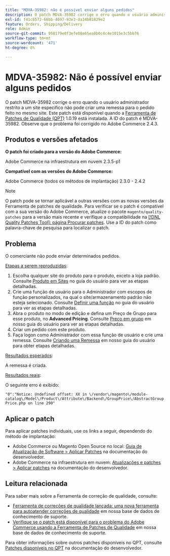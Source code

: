 ```yaml
---
title: "MDVA-35982: não é possível enviar alguns pedidos"
description: O patch MDVA-35982 corrige o erro quando o usuário administrador restrito a um site específico não pode criar uma remessa para o pedido feito no mesmo site. Este patch está disponível quando a [Ferramenta de correções de qualidade (QPT)](/help/announcements/adobe-commerce-announcements/magento-quality-patches-released-new-tool-to-self-serve-quality-patches.md) 1.0.19 está instalada. A ID do patch é MDVA-35982. Observe que o problema foi corrigido no Adobe Commerce 2.4.3.
exl-id: f41c6572-66bb-4697-93e3-da34b81829e2
feature: Orders, Shipping/Delivery
role: Admin
source-git-commit: 958179e0f3efe08e65ea8b0c4c4e1015e3c5bb76
workflow-type: tm+mt
source-wordcount: '471'
ht-degree: 0%

---
```


# MDVA-35982: Não é possível enviar alguns pedidos

O patch MDVA-35982 corrige o erro quando o usuário administrador restrito a um site específico não pode criar uma remessa para o pedido feito no mesmo site. Este patch está disponível quando a [Ferramenta de Patches de Qualidade (QPT)](/help/announcements/adobe-commerce-announcements/magento-quality-patches-released-new-tool-to-self-serve-quality-patches.md) 1.0.19 está instalada. A ID do patch é MDVA-35982. Observe que o problema foi corrigido no Adobe Commerce 2.4.3.

## Produtos e versões afetados

**O patch foi criado para a versão do Adobe Commerce:**

Adobe Commerce na infraestrutura em nuvem 2.3.5-p1

**Compatível com as versões do Adobe Commerce:**

Adobe Commerce (todos os métodos de implantação) 2.3.0 - 2.4.2

>[!NOTE]
>
>O patch pode se tornar aplicável a outras versões com as novas versões da Ferramenta de patches de qualidade. Para verificar se o patch é compatível com a sua versão do Adobe Commerce, atualize o pacote `magento/quality-patches` para a versão mais recente e verifique a compatibilidade na [[!DNL Quality Patches Tool]: página Procurar patches](https://devdocs.magento.com/quality-patches/tool.html#patch-grid). Use a ID do patch como palavra-chave de pesquisa para localizar o patch.

## Problema

O comerciante não pode enviar determinados pedidos.

<u>Etapas a serem reproduzidas</u>:

1. Escolha qualquer site do produto para o produto, exceto a loja padrão. Consulte [Produto em Sites](https://docs.magento.com/user-guide/catalog/settings-basic-websites.html) no guia do usuário para ver as etapas detalhadas.
1. Crie uma função de usuário para o Administrador com escopos de função personalizados, na qual o site/armazenamento padrão não esteja selecionado. Consulte [Definir uma função](https://docs.magento.com/user-guide/system/permissions-user-roles.html#define-a-role) no guia do usuário para ver as etapas detalhadas.
1. Abra o produto no modo de edição e defina um Preço de Grupo para esse produto, no **Advanced Pricing**. Consulte [Preço em grupo](https://docs.magento.com/user-guide/catalog/product-price-group.html) em nosso guia do usuário para ver as etapas detalhadas.
1. Criar um pedido com este produto.
1. Faça logon como Administrador com essa função de usuário e crie uma remessa. Consulte [Criando uma Remessa](https://docs.magento.com/user-guide/sales/shipments-create.html) em nosso guia do usuário para obter etapas detalhadas.

<u>Resultados esperados</u>:

A remessa é criada.

<u>Resultados reais</u>:

O seguinte erro é exibido:

`"0":"Notice: Undefined offset: XX in \/vendor\/magento\/module-catalog\/Model\/Product\/Attribute\/Backend\/GroupPrice\/AbstractGroupPrice.php on line 290"`

## Aplicar o patch

Para aplicar patches individuais, use os links a seguir, dependendo do método de implantação:

* Adobe Commerce ou Magento Open Source no local: [Guia de Atualização de Software > Aplicar Patches](https://devdocs.magento.com/guides/v2.4/comp-mgr/patching/mqp.html) na documentação do desenvolvedor.
* Adobe Commerce na infraestrutura em nuvem: [Atualizações e patches > Aplicar patches](https://devdocs.magento.com/cloud/project/project-patch.html) na documentação do desenvolvedor.

## Leitura relacionada

Para saber mais sobre a Ferramenta de correção de qualidade, consulte:

* [Ferramenta de correções de qualidade lançada: uma nova ferramenta para autoatender correções de qualidade](/help/announcements/adobe-commerce-announcements/magento-quality-patches-released-new-tool-to-self-serve-quality-patches.md) em nossa base de dados de conhecimento de suporte.
* [Verifique se o patch está disponível para o problema do Adobe Commerce usando a Ferramenta de Patches de Qualidade](/help/support-tools/patches-available-in-qpt-tool/check-patch-for-magento-issue-with-magento-quality-patches.md) em nossa base de dados de conhecimento de suporte.

Para obter informações sobre outros patches disponíveis no QPT, consulte [Patches disponíveis no QPT](https://devdocs.magento.com/quality-patches/tool.html#patch-grid) na documentação do desenvolvedor.
